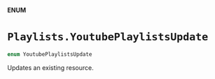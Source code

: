 **ENUM**

# `Playlists.YoutubePlaylistsUpdate`

```swift
enum YoutubePlaylistsUpdate
```

Updates an existing resource.
